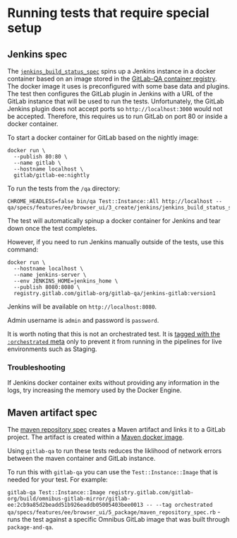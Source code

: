 # Running tests that require special setup

## Jenkins spec

The [`jenkins_build_status_spec`](https://gitlab.com/gitlab-org/gitlab/blob/163c8a8c814db26d11e104d1cb2dcf02eb567dbe/qa/qa/specs/features/ee/browser_ui/3_create/jenkins/jenkins_build_status_spec.rb) spins up a Jenkins instance in a docker container based on an image stored in the [GitLab-QA container registry](https://gitlab.com/gitlab-org/gitlab-qa/container_registry).
The docker image it uses is preconfigured with some base data and plugins.
The test then configures the GitLab plugin in Jenkins with a URL of the GitLab instance that will be used
to run the tests. Unfortunately, the GitLab Jenkins plugin does not accept ports so `http://localhost:3000` would
not be accepted. Therefore, this requires us to run GitLab on port 80 or inside a docker container.

To start a docker container for GitLab based on the nightly image:

```shell
docker run \
  --publish 80:80 \
  --name gitlab \
  --hostname localhost \
  gitlab/gitlab-ee:nightly
```

To run the tests from the `/qa` directory:

```shell
CHROME_HEADLESS=false bin/qa Test::Instance::All http://localhost -- qa/specs/features/ee/browser_ui/3_create/jenkins/jenkins_build_status_spec.rb
```

The test will automatically spinup a docker container for Jenkins and tear down once the test completes.

However, if you need to run Jenkins manually outside of the tests, use this command:

```shell
docker run \
  --hostname localhost \
  --name jenkins-server \
  --env JENKINS_HOME=jenkins_home \
  --publish 8080:8080 \
  registry.gitlab.com/gitlab-org/gitlab-qa/jenkins-gitlab:version1
```

Jenkins will be available on `http://localhost:8080`.

Admin username is `admin` and password is `password`.

It is worth noting that this is not an orchestrated test. It is [tagged with the `:orchestrated` meta](https://gitlab.com/gitlab-org/gitlab/blob/163c8a8c814db26d11e104d1cb2dcf02eb567dbe/qa/qa/specs/features/ee/browser_ui/3_create/jenkins/jenkins_build_status_spec.rb#L5)
only to prevent it from running in the pipelines for live environments such as Staging.

### Troubleshooting

If Jenkins docker container exits without providing any information in the logs, try increasing the memory used by
the Docker Engine.

## Maven artifact spec

The [maven repository spec](https://gitlab.com/gitlab-org/gitlab/-/blob/master/qa/qa/specs/features/ee/browser_ui/5_package/maven_repository_spec.rb) creates a Maven artifact and links it to a GitLab project. The artifact is created within a [Maven docker image](https://gitlab.com/gitlab-org/gitlab/-/blob/master/qa/qa/service/docker_run/maven.rb#L8).

Using `gitlab-qa` to run these tests reduces the liklihood of network errors between the maven container and GitLab instance.

To run this with `gitlab-qa` you can use the `Test::Instance::Image` that is needed for your test. For example:

`gitlab-qa Test::Instance::Image registry.gitlab.com/gitlab-org/build/omnibus-gitlab-mirror/gitlab-ee:2cb9a85d2beadd51b926eaddb05005403bee0013 -- --tag orchestrated qa/specs/features/ee/browser_ui/5_package/maven_repository_spec.rb` - runs the test against a specific Omnibus GitLab image that was built through `package-and-qa`.
